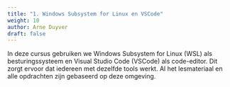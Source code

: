 ```yaml
---
title: "1. Windows Subsystem for Linux en VSCode"
weight: 10
author: Arne Duyver
draft: false
---
```


In deze cursus gebruiken we Windows Subsystem for Linux (WSL) als besturingssysteem en Visual Studio Code (VSCode) als code-editor. Dit zorgt ervoor dat iedereen met dezelfde tools werkt. Al het lesmateriaal en alle opdrachten zijn gebaseerd op deze omgeving.
